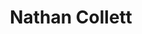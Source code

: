 ---
# Display name
title: Nathan Collett

# Full name (for SEO)
first_name: Nathan
last_name: Collett

# Status emoji
status:
  icon: ☕️

# Is this the primary user of the site?
superuser: false

# Role/position/tagline
role: Advisory Partner @ MIT

# Organizations/Affiliations to show in About widget
organizations:
  - name: MIT IDSS
    url: https://idss.mit.edu/

# Short bio (displayed in user profile at end of posts)
bio: Housing challenge director at MIT Policy Hackathon

# Social Networking
# Need to use another icon? Simply download the SVG icon to your `assets/media/icons/` folder.
profiles:
  - icon: at-symbol
    url: 'mailto:your-email@example.com'
    label: E-mail Me
  - icon: brands/x
    url: https://twitter.com/GetResearchDev
  - icon: brands/instagram
    url: https://www.instagram.com/
  - icon: brands/linkedin
    url: https://www.linkedin.com/in/nathanflcollett/
  # Link to a PDF of your resume/CV - upload it to `static/uploads/resume.pdf`
  - icon: academicons/cv
    url: uploads/resume.pdf
    label: Download my resume
  - icon: rss
    url: ./post/index.xml
    label: Subscribe to my blog via RSS feed

# Highlight the author in author lists? (true/false)
highlight_name: true

user_groups: 
  - Advisors

# Author's website URL
website: ""
---